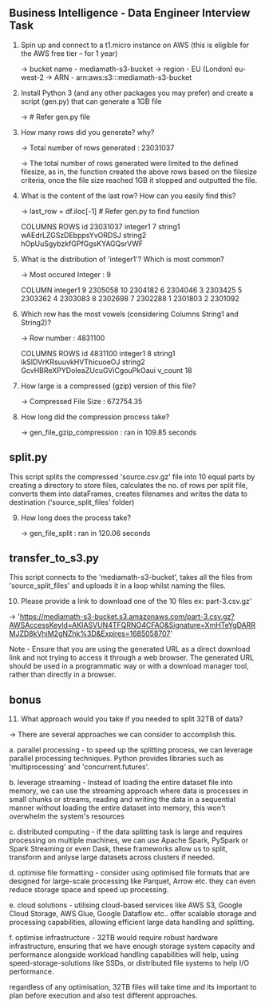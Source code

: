 ## Business Intelligence - Data Engineer Interview Task
1. Spin up and connect to a t1.micro instance on AWS (this is eligible for the AWS free tier – for 1 year)

    -> bucket name - mediamath-s3-bucket
    -> region - EU (London) eu-west-2
    -> ARN - arn:aws:s3:::mediamath-s3-bucket

2. Install Python 3 (and any other packages you may prefer) and create a script (gen.py) that can generate a 1GB file

    -> # Refer gen.py file

3. How many rows did you generate? why?

    -> Total number of rows generated : 23031037
    
    -> The total number of rows generated were limited to the defined filesize, as in, the function created the above rows based on the filesize criteria, once the file size reached 1GB it stopped and outputted the file.

4. What is the content of the last row? How can you easily find this?
    
    -> last_row = df.iloc[-1] # Refer gen.py to find function

    COLUMNS                         ROWS
    id                              23031037
    integer1                               7
    string1          wAEdrLZGSzDEbppsYvORDSJ
    string2     hOpUuSgybzkfGPfGgsKYAGQsrVWF

5. What is the distribution of 'integer1'? Which is most common?

    -> Most occured Integer : 9
    
    COLUMN
    integer1
    9     2305058
    10    2304182
    6     2304046
    3     2303425
    5     2303362
    4     2303083
    8     2302698
    7     2302288
    1     2301803
    2     2301092

6. Which row has the most vowels (considering Columns String1 and String2)?

    -> Row number : 4831100

    COLUMNS                              ROWS
    id                                   4831100
    integer1                                   8
    string1            ikSlDVrKRsuuvkHVThicuoeOJ
    string2     GcvHBReXPYDoIeaZUcuGViCgouPkOaui
    v_count                                   18

7. How large is a compressed (gzip) version of this file?
    
    -> Compressed File Size : 672754.35

8.  How long did the compression process take?
    
    -> gen_file_gzip_compression : ran in 109.85 seconds

## split.py
This script splits the compressed 'source.csv.gz' file into 10 equal parts by creating a directory to store files, calculates the no. of rows per split file, converts them into dataFrames, creates filenames and writes the data to destination ('source_split_files' folder)

9. How long does the process take?
    
    -> gen_file_split : ran in 120.06 seconds

## transfer_to_s3.py
This script connects to the 'mediamath-s3-bucket', takes all the files from 'source_split_files' and uploads it in a loop whilst naming the files.

10. Please provide a link  to download one of the 10 files ex: part-3.csv.gz' 

-> 'https://mediamath-s3-bucket.s3.amazonaws.com/part-3.csv.gz?AWSAccessKeyId=AKIASVUN4TFQRNO4CFAO&Signature=XmHTeYgDARRMJZD8kVhiM2gNZhk%3D&Expires=1685058707'

Note - Ensure that you are using the generated URL as a direct download link and not trying to access it through a web browser. The generated URL should be used in a programmatic way or with a download manager tool, rather than directly in a browser.

## bonus
11. What approach would you take if you needed to split 32TB of data?

-> There are several approaches we can consider to accomplish this.

a. parallel processing - to speed up the splitting process, we can leverage parallel processing techniques. Python provides libraries such as 'multiprocessing' and 'concurrent.futures'.

b. leverage streaming - Instead of loading the entire dataset file into memory, we can use the streaming approach where data is processes in small chunks or streams, reading and writing the data in a sequential manner without loading the entire dataset into memory, this won't overwhelm the system's resources

c. distributed computing - if the data splitting task is large and requires processing on multiple machines, we can use Apache Spark, PySpark or Spark Streaming or even Dask, these frameworks allow us to split, transform and anlyse large datasets across clusters if needed.

d. optimise file formatting - consider using optimised file formats that are designed for large-scale processing like Parquet, Arrow etc. they can even reduce storage space and speed up processing.

e. cloud solutions - utilising cloud-based services like AWS S3, Google Cloud Storage, AWS Glue, Google Dataflow etc.. offer scalable storage and processing capabilities, allowing efficient large data handling and splitting.

f. optimise infrastructure - 32TB would require robust hardware infrastructure, ensuring that we have enough storage system capacity and performance alongside workload handling capabilities will help, using speed-storage-solutions like SSDs, or distributed file systems to help I/O performance.

regardless of any optimisation, 32TB files will take time and its important to plan before execution and also test different approaches.